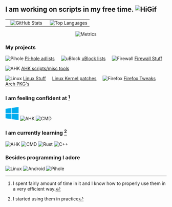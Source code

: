 ## I am working on scripts in my free time. <img alt="HiGif" height="32" src="https://raw.githubusercontent.com/iampavangandhi/iampavangandhi/master/gifs/Hi.gif">

<table width="100%">
  <tr>
    <td width="50%" align="center">
      <img
        loading="lazy"
        src="https://github-readme-stats.vercel.app/api?username=Ven0m0&show_icons=true&hide_border=true&count_private=true&bg_color=0D1117&title_color=90CAF9&text_color=64B5F6&icon_color=CE93D8"
        alt="GitHub Stats"
        style="max-width:100%; height:auto;"
      />
    </td>
    <td width="50%" align="center">
      <img
        loading="lazy"
        src="https://github-readme-stats.vercel.app/api/top-langs/?username=Ven0m0&layout=compact&hide_border=true&count_private=true&bg_color=0D1117&title_color=90CAF9&text_color=64B5F6&icon_color=CE93D8"
        alt="Top Languages"
        style="max-width:100%; height:auto;"
      />
    </td>
  </tr>
</table>

<div align="center">
  <img src="/metrics.classic.svg" alt="Metrics" width="400" height="200" style="max-width:100%; height:auto;" loading="lazy">
</div>


### My projects
<img height="30" loading="lazy" src="/Images/Pihole.avif" alt="Pihole"> [Pi-hole adlists](https://github.com/Ven0m0/Pihole-Lists) &nbsp;&nbsp;&nbsp; <img loading="lazy" height="25" src="/Images//uBlock-origin.avif" alt="uBlock"> [uBlock lists](https://github.com/Ven0m0/Ven0m0-Adblock) &nbsp;&nbsp;&nbsp; <img loading="lazy" height="25" src="/Images//firewall.avif" alt="Firewall"> [Firewall Stuff](https://github.com/Ven0m0/Firewall)

<img loading="lazy" height="25" src="/Images//autohotkey.avif" alt="AHK"> [AHK scripts/misc tools](https://github.com/Ven0m0/Scripts)

<img loading="lazy" height="25" src="/Images//Linux.avif" alt="Linux"> [Linux Stuff](https://github.com/Ven0m0/Linux-OS) &nbsp;&nbsp;&nbsp; [Linux Kernel patches](https://github.com/Ven0m0/Linux-Kernel-Patches) &nbsp;&nbsp;&nbsp; <img loading="lazy" height="25" src="/Images//firefox.avif" alt="Firefox"> [Firefox Tweaks](https://github.com/Ven0m0/Firefox-opt) &nbsp;&nbsp;&nbsp; [Arch PKG's](https://github.com/Ven0m0/PKG)

### I am feeling confident at [^1]
<a style="text-decoration:none" href="https://www.microsoft.com/en-us/windows/get-windows-10">
<img loading="lazy" height="42" src="https://github.com/devicons/devicon/raw/master/icons/windows8/windows8-original.svg" alt="Windows10">
</a>
<a style="text-decoration:none" href="http://www.Autohotkey.com/">
    <img loading="lazy" height="42" src="/Images//autohotkey.avif" alt="AHK">
</a>
<a style="text-decoration:none" href="https://docs.microsoft.com/en-us/documentation/">
    <img loading="lazy" height="42" src="https://upload.wikimedia.org/wikipedia/en/e/ef/Command_prompt_icon_%28windows%29.png" alt="CMD">
</a>

### I am currently learning [^2]
  <a style="text-decoration:none" href="http://www.Autohotkey.com/">
    <img loading="lazy" height="42" src="/Images//autohotkey.avif" alt="AHK">
</a>
  <a style="text-decoration:none" href="https://docs.microsoft.com/en-us/documentation">
    <img loading="lazy" height="42" src="https://upload.wikimedia.org/wikipedia/en/e/ef/Command_prompt_icon_%28windows%29.png" alt="CMD">
</a>
  <a style="text-decoration:none" href="https://www.rust-lang.org">
      <img loading="lazy" height="42" src="https://upload.wikimedia.org/wikipedia/commons/d/d5/Rust_programming_language_black_logo.svg" alt="Rust">
  <a style="text-decoration:none" href="https://en.wikipedia.org/wiki/C%2B%2B">
      <img loading="lazy" height="42" src="https://upload.wikimedia.org/wikipedia/commons/1/18/ISO_C%2B%2B_Logo.svg" alt="C++">
</a>

### Besides programming I adore
<a href="https://www.linux.org/" style="text-decoration:none">
    <img loading="lazy" height="42" src="https://upload.wikimedia.org/wikipedia/commons/thumb/3/35/Tux.svg/506px-Tux.svg.png" alt="Linux">
</a>
<a href="https://www.android.com/" style="text-decoration:none">
    <img loading="lazy" height="42" src="https://upload.wikimedia.org/wikipedia/commons/thumb/d/d7/Android_robot.svg/511px-Android_robot.svg.png" alt="Android">
</a>
<a href="https://pi-hole.net//" style="text-decoration:none">
    <img loading="lazy" height="42" src="/Images//Pihole.avif" alt="Pihole">
</a>

[^1]: I spent fairly amount of time in it and I know how to properly use them in a very efficient way.
[^2]: I started using them in practice
[^3]: I use these helping software to create software.

<!-- START gadpp -->
